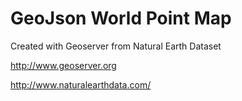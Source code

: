 GeoJson World Point Map
====
Created with Geoserver from Natural Earth Dataset

http://www.geoserver.org

http://www.naturalearthdata.com/